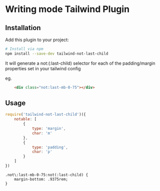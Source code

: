 # Writing mode Tailwind Plugin

## Installation

Add this plugin to your project:

```bash
# Install via npm
npm install --save-dev tailwind-not-last-child
```

It will generate a not:(:last-child) selector for each of the padding/margin properties set in your tailwind config

eg.

```html
	<div class="not:last-mb-0-75"></div>
```

## Usage

```js
require('tailwind-not-last-child')({
	notable: [
		{
			type: 'margin',
			char: 'm'
		},
		{
			type: 'padding',
			char: 'p'
		}
	]
})
```

```
.not\:last-mb-0-75:not(:last-child) {
    margin-bottom: .9375rem;
}
```
